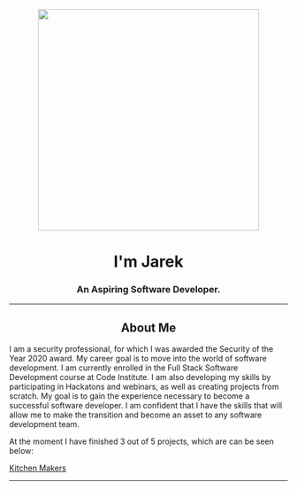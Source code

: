 <div id="header" align="center">
  <img src="https://i.ibb.co/L8s7WJM/Bez-tytu-u-fotor-bg-remover-2023072118577.png" width="400"/>
</div>
<h1 align='center'>
 I'm Jarek
</h1>
<h3 align='center'>
  An Aspiring Software Developer.
</h3>

---

<h2 align='center'>
  About Me
</h2>

<p align='left'>I am a security professional, for which I was awarded the Security of the Year 2020 award. My career goal is to move into the world of software development. I am currently enrolled in the Full Stack Software Development course at Code Institute. I am also developing my skills by participating in Hackatons and webinars, as well as creating projects from scratch. My goal is to gain the experience necessary to become a successful software developer. I am confident that I have the skills that will allow me to make the transition and become an asset to any software development team.
</p>

<p align='left'>At the moment I have finished 3 out of 5 projects, which are can be seen below:</p>
<a href="https://jarekb-dev.github.io/KitchenMakers/" target=_blank>Kitchen Makers</a>

---
